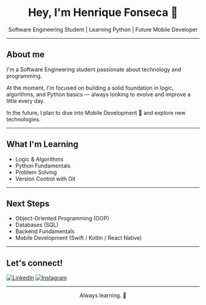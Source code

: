 <h1 align="center">Hey, I'm Henrique Fonseca 👋</h1>

<p align="center">Software Engineering Student | Learning Python | Future Mobile Developer</p>

---

## About me

I'm a Software Engineering student passionate about technology and programming.

At the moment, I'm focused on building a solid foundation in logic, algorithms, and Python basics — always looking to evolve and improve a little every day.

In the future, I plan to dive into Mobile Development 📱 and explore new technologies.

---

## What I'm Learning

- Logic & Algorithms
- Python Fundamentals
- Problem Solving
- Version Control with Git

---

## Next Steps

- Object-Oriented Programming (OOP)
- Databases (SQL)
- Backend Fundamentals
- Mobile Development (Swift / Kotlin / React Native)

---

## Let's connect!

[![LinkedIn](https://img.shields.io/badge/LinkedIn-0A66C2?style=for-the-badge&logo=linkedin&logoColor=white)](https://www.linkedin.com/in/heenrique-fonseca/)
[![Instagram](https://img.shields.io/badge/Instagram-E4405F?style=for-the-badge&logo=instagram&logoColor=white)](https://www.instagram.com/henriquefooonseca/)

---

<p align="center">Always learning. 🚀</p>
